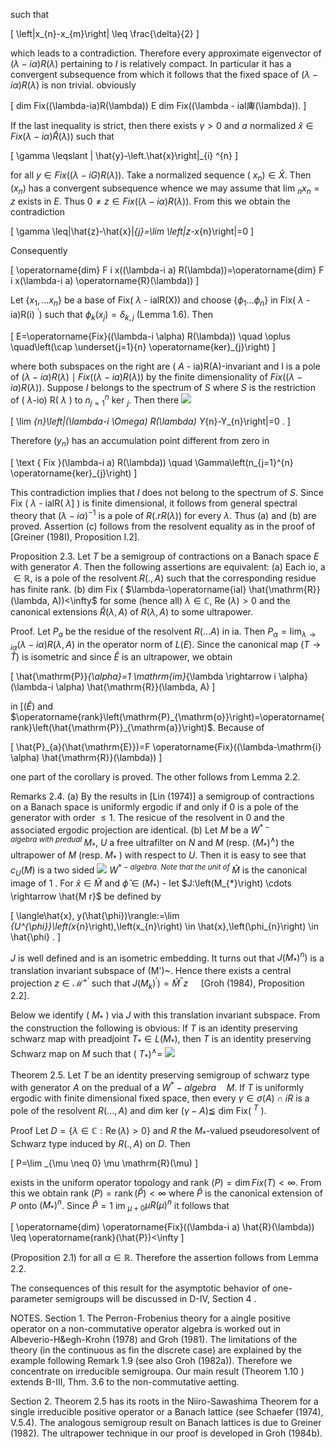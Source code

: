 such that

\[
\left\|x_{n}-x_{m}\right\| \leq \frac{\delta}{2}
\]

which leads to a contradiction. Therefore every approximate eigenvector of $(\lambda-i \alpha) R(\lambda)$ pertaining to $I$ is relatively compact. In particular it has a convergent subsequence from which it follows that the fixed space of $(\lambda-i \alpha) R(\lambda)$ is non trivial.
obviously

\[
dim Fix((\lambda-ia)R(\lambda)) E dim Fix((\lambda - ial庳(\lambda)).
\]

If the last inequality is strict, then there exists $\gamma>0$ and $a$ normalized $\hat{x} \in F i x(\lambda-i \alpha) \hat{R}(\lambda))$ such that

\[
\gamma \leqslant \| \hat{y}-\left.\hat{x}\right|_{i} ^{n}
\]

for all $y \in F i x((\lambda-i G) R(\lambda))$. Take a normalized sequence ( $\left.x_{n}\right) \in \hat{X}$. Then $\left(x_{n}\right)$ has a convergent subsequence whence we may assume that Iim $_{n} x_{n}=z$ exists in $E$. Thus $0 \neq z \in F i x((\lambda-i \alpha) R(\lambda))$. From this we obtain the contradiction

\[
\gamma \leq\|\hat{z}-\hat{x}\|_{j}=\lim \left\|z-x_{n}\right\|=0
\]

Consequently

\[
\operatorname{dim} F i x((\lambda-i a) R(\lambda))=\operatorname{dim} F i x(\lambda-i a) \operatorname{R}(\lambda))
\]

Let $\left\{x_{1}, \ldots x_{n}\right\}$ be a base of Fix( $\lambda$ - ialR(X)) and choose $\left\{\phi_{1} \ldots \phi_{n}\right\}$ in Fix( $\lambda$ - ia)R(i) $\left.{ }^{\prime}\right)$ such that $\phi_{k}\left(x_{j}\right)=\delta_{k, j}$ (Lemma 1.6). Then

\[
E=\operatorname{Fix}((\lambda-i \alpha) R(\lambda)) \quad \oplus \quad\left(\cap \underset{j=1}{n} \operatorname{ker}_{j}\right)
\]

where both subspaces on the right are ( $A$ - ia)R(A)-invariant and I is a pole of $(\lambda-i \alpha) R(\lambda) \mid F i x((\lambda-i a) R(\lambda))$ by the finite dimensionality of $F i x((\lambda-i a) R(\lambda))$. Suppose $I$ belongs to the spectrum of $S$ where $S$ is the restriction of ( $\lambda$-io) R( $\lambda$ ) to $n_{j=1}^{n}$ ker ${ }_{j}$. Then there
![](https://cdn.mathpix.com/cropped/2025_01_15_b69631a699405f4b7869g-18.jpg?height=87&width=1423&top_left_y=1781&top_left_x=217)

\[
\lim _{n}\left\|(\lambda-i \Omega) R(\lambda) Y_{n}-Y_{n}\right\|=0 .
\]

Therefore $\left(y_{n}\right)$ has an accumulation point different from zero in

\[
\text { Fix }(\lambda-i a) R(\lambda)) \quad \Gamma\left(n_{j=1}^{n} \operatorname{ker}_{j}\right)
\]

This contradiction implies that $I$ does not belong to the spectrum of $S$. Since Fix ( $\lambda$ - ialR( $\lambda]$ ) is finite dimensional, it follows from general spectral theory that $(\lambda-i \alpha)^{-1}$ is a pole of $R(. r R(\lambda))$ for every $\lambda$. Thus (a) and (b) are proved. Assertion (c) follows from the resolvent equality as in the proof of [Greiner (198I), Proposition I.2].

Proposition 2.3. Let $T$ be a semigroup of contractions on a Banach space $E$ with generator $A$. Then the following assertions are equivalent:
(a) Each io, a $\in \mathbb{R}$, is a pole of the resolvent $R(., A)$ such that the corresponding residue has finite rank.
(b) dim Fix ( $\lambda-\operatorname{ial} \hat{\mathrm{R}}(\lambda, A))<\infty$ for some (hence all) $\lambda \in \mathbb{C}$, Re $(\lambda)>0$ and the canonical extensions $\hat{R}(\lambda, A)$ of $R(\lambda, A)$ to some ultrapower.

Proof. Let $P_{a}$ be the residue of the resolvent $R(\ldots A)$ in ia. Then $P_{\alpha}=\operatorname{Iim}_{\lambda \rightarrow i \alpha}(\lambda-i \alpha) R(\lambda, A)$ in the operator norm of $L(E)$. Since the canonical map $(T \rightarrow \hat{T})$ is isometric and since $\hat{E}$ is an ultrapower, we obtain

\[
\hat{\mathrm{P}}_{\alpha}=1 \mathrm{im}_{\lambda \rightarrow i \alpha}(\lambda-i \alpha) \hat{\mathrm{R}}(\lambda, A)
\]

in $\left[(\hat{E})\right.$ and $\operatorname{rank}\left(\mathrm{P}_{\mathrm{o}}\right)=\operatorname{rank}\left(\hat{\mathrm{P}}_{\mathrm{a}}\right)$. Because of

\[
\hat{P}_{a}(\hat{\mathrm{E}})=F \operatorname{Fix}((\lambda-\mathrm{i} \alpha) \hat{\mathrm{R}}(\lambda))
\]

one part of the corollary is proved. The other follows from Lemma 2.2.

Remarks 2.4. (a) By the results in [Lin (1974)] a semigroup of contractions on a Banach space is uniformly ergodic if and only if 0 is a pole of the generator with order $\leq 1$. The resicue of the resolvent in 0 and the associated ergodic projection are identical.
(b) Let $M$ be a $W^{*-a l g e b r a ~ w i t h ~ p r e d u a l ~} M_{*}$, $U$ a free ultrafilter on $N$ and $M$ (resp. $\left.\left(M_{*}\right)^{\wedge}\right)$ the ultrapower of $M$ (resp. $M_{*}$ ) with respect to $U$. Then it is easy to see that $c_{U}(M)$ is a two sided
![](https://cdn.mathpix.com/cropped/2025_01_15_b69631a699405f4b7869g-19.jpg?height=61&width=1623&top_left_y=2168&top_left_x=208) $W^{*-a l g e b r a . ~ N o t e ~ t h a t ~ t h e ~ u n i t ~ o f ~} \hat{M}$ is the canonical image of 1 . For $\hat{x} \in \hat{M}$ and $\hat{\phi} \in\left(M_{*}\right)$ - Iet $J:\left(M_{*}\right) \cdots \rightarrow \hat{M r}$ be defined by

\[
\langle\hat{x}, y(\hat{\phi})\rangle:=\lim _{U^{\phi}}\left(x_{n}\right),\left(x_{n}\right) \in \hat{x},\left(\phi_{n}\right) \in \hat{\phi} .
\]

$J$ is well defined and is an isometric embedding. It turns out that $\left.J\left(M_{*}\right)^{n}\right)$ is a translation invariant subspace of (M')~. Hence there exists a central projection $z \in \mathcal{M}^{+\prime}$ such that $\left.J\left(M_{k}\right)^{\prime}\right)=\hat{M}^{\prime \prime} z \quad$ [Groh (1984), Proposition 2.2].

Below we identify ( $M_{*}$ ) via $J$ with this translation invariant subspace. From the construction the following is obvious: If $T$ is an identity preserving schwarz map with preadjoint $T_{*} \in L\left(M_{*}\right)$, then $T$ is an identity preserving Schwarz map on $M$ such that ( $\left.T_{*}\right)^{\wedge}=$
![](https://cdn.mathpix.com/cropped/2025_01_15_b69631a699405f4b7869g-20.jpg?height=55&width=253&top_left_y=492&top_left_x=222)

Theorem 2.5. Let $T$ be an identity preserving semigroup of schwarz type with generator $A$ on the predual of a $W^{*}-a l g e b r a \quad M$. If $T$ is uniformly ergodic with finite dimensional fixed space, then every $\gamma \in \sigma(A) \cap i R$ is a pole of the resolvent $R(\ldots, A)$ and dim ker $(\gamma-A) \leqq$ dim Fix( ${ }^{T}$ ).

Proof Let $D=\{\lambda \in \mathbb{C}: \operatorname{Re}(\lambda)>0\}$ and $R$ the $M_{*}$-valued pseudoresolvent of Schwarz type induced by $R(., A)$ on $D$. Then

\[
P=\lim _{\mu \neq 0} \mu \mathrm{R}(\mu)
\]

exists in the uniform operator topology and rank $(P)=\operatorname{dim} F i x(T)<\infty$. From this we obtain rank $(P)=\operatorname{rank}(\hat{P})<\infty$ where $\hat{P}$ is the canonical extension of $P$ onto $\left(M_{*}\right)^{n}$. Since $\hat{P}=1$ im $_{\mu+0} \mu R(\mu)^{n}$ it follows that

\[
\operatorname{dim} \operatorname{Fix}((\lambda-i a) \hat{R}(\lambda)) \leq \operatorname{rank}(\hat{P})<\infty
\]

(Proposition 2.1) for all $\alpha \in \mathbb{R}$. Therefore the assertion follows from Lemma 2.2.

The consequences of this result for the asymptotic behavior of one-parameter semigroups will be discussed in D-IV, Section 4 .

NOTES.
Section 1. The Perron-Frobenius theory for a aingle positive operator on a non-commutative operator algebra is worked out in Albeverio-H\&egh-Krohn (1978) and Groh (1981). The limitations of the theory (in the continuous as fin the discrete case)
are explained by the example following Remark 1.9 (see also Groh (1982a)). Therefore we concentrate on irreducible semigroupa. Our main result (Theorem 1.10 ) extends B-III, Thm. 3.6 to the non-commutative aetting.

Section 2. Theorem 2.5 has its roots in the Niiro-Sawashima Theorem for a single irreducible positive operator or a Banach lattice (see Schaefer (1974), V.5.4). The analogous semigroup result on Banach lattices is due to Greiner (1982). The ultrapower technique in our proof is developed in Groh (1984b).


